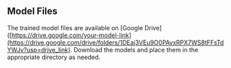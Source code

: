 ## Model Files
The trained model files are available on [Google Drive]([https://drive.google.com/your-model-link](https://drive.google.com/drive/folders/1DEaj3VEu9O0PAvxRPX7WS8tFFsTdYWJv?usp=drive_link). Download the models and place them in the appropriate directory as needed.
